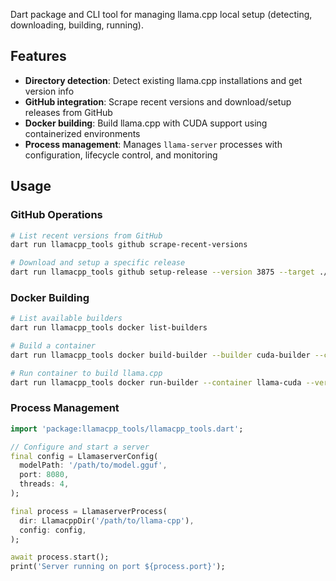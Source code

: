 Dart package and CLI tool for managing llama.cpp local setup (detecting, downloading, building, running).

## Features

- **Directory detection**: Detect existing llama.cpp installations and get version info
- **GitHub integration**: Scrape recent versions and download/setup releases from GitHub
- **Docker building**: Build llama.cpp with CUDA support using containerized environments
- **Process management**: Manages `llama-server` processes with configuration, lifecycle control, and monitoring

## Usage

### GitHub Operations
```bash
# List recent versions from GitHub
dart run llamacpp_tools github scrape-recent-versions

# Download and setup a specific release
dart run llamacpp_tools github setup-release --version 3875 --target ./llama-cpp
```

### Docker Building  
```bash
# List available builders
dart run llamacpp_tools docker list-builders

# Build a container
dart run llamacpp_tools docker build-builder --builder cuda-builder --container llama-cuda

# Run container to build llama.cpp
dart run llamacpp_tools docker run-builder --container llama-cuda --version 3875 --output ./output
```

### Process Management
```dart
import 'package:llamacpp_tools/llamacpp_tools.dart';

// Configure and start a server
final config = LlamaserverConfig(
  modelPath: '/path/to/model.gguf',
  port: 8080,
  threads: 4,
);

final process = LlamaserverProcess(
  dir: LlamacppDir('/path/to/llama-cpp'),
  config: config,
);

await process.start();
print('Server running on port ${process.port}');
```
